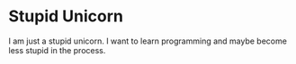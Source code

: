 # Stupid Unicorn
I am just a stupid unicorn. I want to learn programming and maybe become less stupid in the process.

